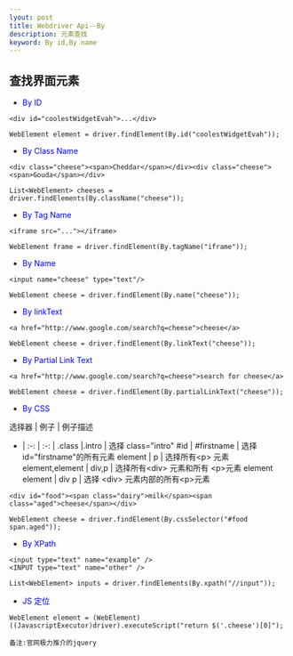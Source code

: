 ```yaml
---
lyout: post
title: Webdriver Api--By
description: 元素查找
keyword: By id,By name
---
```


## 查找界面元素

* <font color=Blue>By ID</font> 

```
<div id="coolestWidgetEvah">...</div>

WebElement element = driver.findElement(By.id("coolestWidgetEvah"));
```

* <font color=Blue>By Class Name</font>

```
<div class="cheese"><span>Cheddar</span></div><div class="cheese"><span>Gouda</span></div>

List<WebElement> cheeses = driver.findElements(By.className("cheese"));
```

* <font color=Blue>By Tag Name</font>

```
<iframe src="..."></iframe>

WebElement frame = driver.findElement(By.tagName("iframe"));
```

* <font color=Blue>By Name</font>

```
<input name="cheese" type="text"/>

WebElement cheese = driver.findElement(By.name("cheese"));
```

* <font color=Blue>By linkText</font>

```
<a href="http://www.google.com/search?q=cheese">cheese</a>

WebElement cheese = driver.findElement(By.linkText("cheese"));
```

* <font color=Blue>By Partial Link Text</font>

```
<a href="http://www.google.com/search?q=cheese">search for cheese</a>

WebElement cheese = driver.findElement(By.partialLinkText("cheese"));
```

* <font color=Blue>By CSS</font>

选择器 | 例子 | 例子描述
- | :-: | :-: |
.class |.intro | 选择 class="intro"
\#id | #firstname | 选择id="firstname"的所有元素
element | p  | 选择所有\<p\> 元素
element,element | div,p | 选择所有\<div\> 元素和所有 \<p\>元素
element element | div p | 选择 \<div\> 元素内部的所有\<p\>元素


```
<div id="food"><span class="dairy">milk</span><span class="aged">cheese</span></div>

WebElement cheese = driver.findElement(By.cssSelector("#food span.aged"));
```

* <font color=Blue>By XPath</font>

```
<input type="text" name="example" />
<INPUT type="text" name="other" />

List<WebElement> inputs = driver.findElements(By.xpath("//input"));
```

* <font color=Blue>JS 定位</font>

```
WebElement element = (WebElement) ((JavascriptExecutor)driver).executeScript("return $('.cheese')[0]");

备注:官网极力推介的jquery
```




